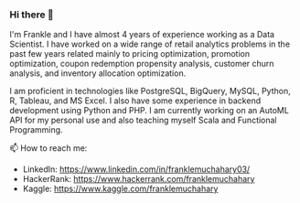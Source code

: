 ### Hi there 👋

<!--
**franklemuchahary/franklemuchahary** is a ✨ _special_ ✨ repository because its `README.md` (this file) appears on your GitHub profile.

Here are some ideas to get you started:

- 🔭 I’m currently working on ...
- 🌱 I’m currently learning ...
- 👯 I’m looking to collaborate on ...
- 🤔 I’m looking for help with ...
- 💬 Ask me about ...
- 📫 How to reach me: ...
- 😄 Pronouns: ...
- ⚡ Fun fact: ...
-->

I'm Frankle and I have almost 4 years of experience working as a Data Scientist. I have worked on a wide range of retail analytics problems in the past few years related mainly to pricing optimization, promotion optimization, coupon redemption propensity analysis, customer churn analysis, and inventory allocation optimization.

I am proficient in technologies like PostgreSQL, BigQuery, MySQL, Python, R, Tableau, and MS Excel. I also have some experience in backend development using Python and PHP. I am currently working on an AutoML API for my personal use and also teaching myself Scala and Functional Programming.

📫 How to reach me:
- LinkedIn:  https://www.linkedin.com/in/franklemuchahary03/
- HackerRank: https://www.hackerrank.com/franklemuchahary
- Kaggle: https://www.kaggle.com/franklemuchahary
